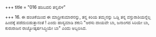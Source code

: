 +++
title = "016 ಹರಿಬದಲಿ ತನ್ನಖಿಳ"

+++
16. ಈ ಹಂಚಿಕೆಯಿಂದ ಈ ಮಾದ್ರೀಕುಮಾರನನ್ನು, ತನ್ನ ಕಿರಿಯ ತಮ್ಮನನ್ನು ಒಡ್ಡಿ ತನ್ನ ವಸ್ತುರಾಶಿಯನ್ನೆಲ್ಲ ಹಿಂದಕ್ಕೆ ಪಡೆದುಬಿಡುತ್ತಾನಂತೆ ! ಎಂದು ಹಾಸ್ಯಮಾಡಿ ಶಕುನಿ "ಅರಸು ದಾಯವೇ ಬಾ, ಜನಾಂಗದ ಸಿರಿಯೇ ಬಾ, ಕುರುರಾಜನ ರಾಜ್ಯೋತ್ಕರ್ಷಸಿದ್ಧಿಯೇ ಬಾ" ಎಂದು ಅಬ್ಬರಿಸಿದ.